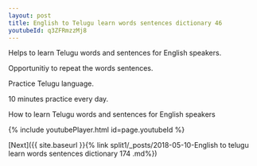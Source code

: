 ```yaml
---
layout: post
title: English to Telugu learn words sentences dictionary 46 
youtubeId: q3ZFRmzzMj8
---
```

 
 
Helps to learn Telugu words and sentences for English speakers.

Opportunitiy to repeat the words sentences. 

Practice Telugu language. 
 
10 minutes practice every day. 
 
How to learn Telugu words and sentences for English speakers 
 
{% include youtubePlayer.html id=page.youtubeId %}
 
 
[Next]({{ site.baseurl }}{% link  split1/_posts/2018-05-10-English to telugu learn words sentences dictionary 174 .md%})
 
